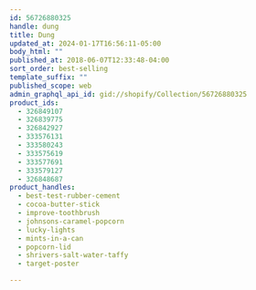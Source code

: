```yaml
---
id: 56726880325
handle: dung
title: Dung
updated_at: 2024-01-17T16:56:11-05:00
body_html: ""
published_at: 2018-06-07T12:33:48-04:00
sort_order: best-selling
template_suffix: ""
published_scope: web
admin_graphql_api_id: gid://shopify/Collection/56726880325
product_ids:
  - 326849107
  - 326839775
  - 326842927
  - 333576131
  - 333580243
  - 333575619
  - 333577691
  - 333579127
  - 326848687
product_handles:
  - best-test-rubber-cement
  - cocoa-butter-stick
  - improve-toothbrush
  - johnsons-caramel-popcorn
  - lucky-lights
  - mints-in-a-can
  - popcorn-lid
  - shrivers-salt-water-taffy
  - target-poster

---
```


